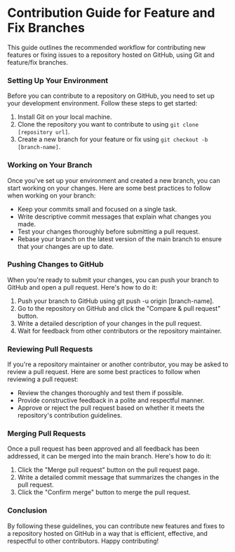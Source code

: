 # Contribution Guide for Feature and Fix Branches
This guide outlines the recommended workflow for contributing new features or fixing issues to a repository hosted on GitHub, using Git and feature/fix branches.

### Setting Up Your Environment
Before you can contribute to a repository on GitHub, you need to set up your development environment. Follow these steps to get started:

1. Install Git on your local machine.
2. Clone the repository you want to contribute to using `git clone [repository url]`.
3. Create a new branch for your feature or fix using `git checkout -b [branch-name]`.

### Working on Your Branch
Once you've set up your environment and created a new branch, you can start working on your changes. Here are some best practices to follow when working on your branch:

* Keep your commits small and focused on a single task.
* Write descriptive commit messages that explain what changes you made.
* Test your changes thoroughly before submitting a pull request.
* Rebase your branch on the latest version of the main branch to ensure that your changes are up to date.

### Pushing Changes to GitHub
When you're ready to submit your changes, you can push your branch to GitHub and open a pull request. Here's how to do it:

1. Push your branch to GitHub using git push -u origin [branch-name].
2. Go to the repository on GitHub and click the "Compare & pull request" button.
3. Write a detailed description of your changes in the pull request.
4. Wait for feedback from other contributors or the repository maintainer.

### Reviewing Pull Requests
If you're a repository maintainer or another contributor, you may be asked to review a pull request. Here are some best practices to follow when reviewing a pull request:

* Review the changes thoroughly and test them if possible.
* Provide constructive feedback in a polite and respectful manner.
* Approve or reject the pull request based on whether it meets the repository's contribution guidelines.

### Merging Pull Requests
Once a pull request has been approved and all feedback has been addressed, it can be merged into the main branch. Here's how to do it:

1. Click the "Merge pull request" button on the pull request page.
2. Write a detailed commit message that summarizes the changes in the pull request.
3. Click the "Confirm merge" button to merge the pull request.

### Conclusion
By following these guidelines, you can contribute new features and fixes to a repository hosted on GitHub in a way that is efficient, effective, and respectful to other contributors. Happy contributing!
